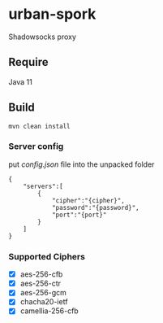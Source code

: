 # urban-spork
Shadowsocks proxy

## Require

Java 11

## Build

    mvn clean install
      
### Server config
put *config.json* file into the unpacked folder
  
    {
        "servers":[
            {
                "cipher":"{cipher}",
                "password":"{password}",
                "port":"{port}"
            }
        ]
    }

### Supported Ciphers
- [x] aes-256-cfb
- [x] aes-256-ctr
- [x] aes-256-gcm
- [x] chacha20-ietf
- [x] camellia-256-cfb
